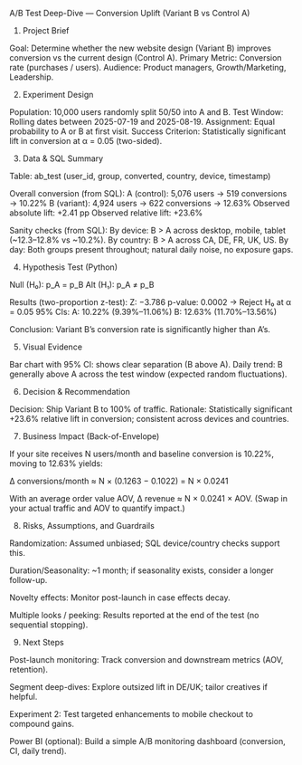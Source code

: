A/B Test Deep-Dive — Conversion Uplift (Variant B vs Control A)

1) Project Brief

Goal: Determine whether the new website design (Variant B) improves conversion vs the current design (Control A).
Primary Metric: Conversion rate (purchases / users).
Audience: Product managers, Growth/Marketing, Leadership.

2) Experiment Design

Population: 10,000 users randomly split 50/50 into A and B.
Test Window: Rolling dates between 2025-07-19 and 2025-08-19.
Assignment: Equal probability to A or B at first visit.
Success Criterion: Statistically significant lift in conversion at α = 0.05 (two-sided).

3) Data & SQL Summary

Table: ab_test (user_id, group, converted, country, device, timestamp)

Overall conversion (from SQL):
A (control): 5,076 users → 519 conversions → 10.22%
B (variant): 4,924 users → 622 conversions → 12.63%
Observed absolute lift: +2.41 pp
Observed relative lift: +23.6%

Sanity checks (from SQL):
By device: B > A across desktop, mobile, tablet (~12.3–12.8% vs ~10.2%).
By country: B > A across CA, DE, FR, UK, US.
By day: Both groups present throughout; natural daily noise, no exposure gaps.

4) Hypothesis Test (Python)

Null (H₀): p_A = p_B
Alt (H₁): p_A ≠ p_B

Results (two-proportion z-test):
Z: −3.786
p-value: 0.0002 → Reject H₀ at α = 0.05
95% CIs:
A: 10.22% (9.39%–11.06%)
B: 12.63% (11.70%–13.56%)

Conclusion: Variant B’s conversion rate is significantly higher than A’s.

5) Visual Evidence

Bar chart with 95% CI: shows clear separation (B above A).
Daily trend: B generally above A across the test window (expected random fluctuations).

6) Decision & Recommendation

Decision: Ship Variant B to 100% of traffic.
Rationale: Statistically significant +23.6% relative lift in conversion; consistent across devices and countries.

7) Business Impact (Back-of-Envelope)

If your site receives N users/month and baseline conversion is 10.22%, moving to 12.63% yields:

Δ conversions/month ≈ N × (0.1263 − 0.1022) = N × 0.0241

With an average order value AOV, Δ revenue ≈ N × 0.0241 × AOV.
(Swap in your actual traffic and AOV to quantify impact.)

8) Risks, Assumptions, and Guardrails

Randomization: Assumed unbiased; SQL device/country checks support this.

Duration/Seasonality: ~1 month; if seasonality exists, consider a longer follow-up.

Novelty effects: Monitor post-launch in case effects decay.

Multiple looks / peeking: Results reported at the end of the test (no sequential stopping).

9) Next Steps

Post-launch monitoring: Track conversion and downstream metrics (AOV, retention).

Segment deep-dives: Explore outsized lift in DE/UK; tailor creatives if helpful.

Experiment 2: Test targeted enhancements to mobile checkout to compound gains.

Power BI (optional): Build a simple A/B monitoring dashboard (conversion, CI, daily trend).
